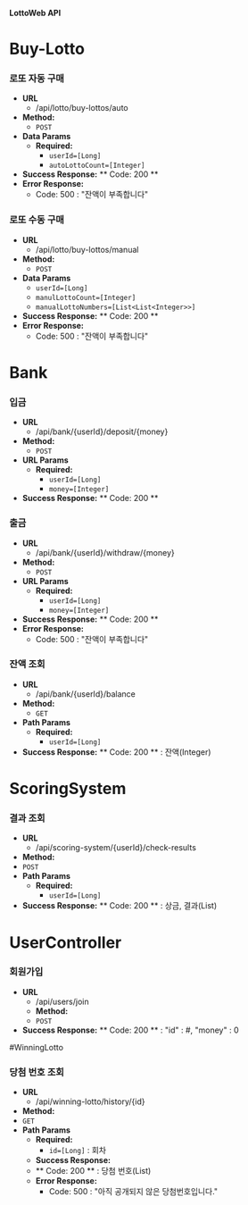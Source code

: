 **LottoWeb API**

# Buy-Lotto
### 로또 자동 구매
* **URL**
    * /api/lotto/buy-lottos/auto
* **Method:**
    *  `POST`
* **Data Params**
  * **Required:**
    * `userId=[Long]`
    * `autoLottoCount=[Integer]`
* **Success Response:**
  ** Code: 200 **
* **Error Response:**
  * Code: 500 : "잔액이 부족합니다"

###  로또 수동 구매
* **URL**
  * /api/lotto/buy-lottos/manual
* **Method:**
  *  `POST`
*  **Data Params**
    * `userId=[Long]`
    * `manulLottoCount=[Integer]`
    * `manualLottoNumbers=[List<List<Integer>>]`
* **Success Response:**
  ** Code: 200 **
* **Error Response:**
  * Code: 500 : "잔액이 부족합니다" 

# Bank
### 입금
* **URL**
  * /api/bank/{userId}/deposit/{money}
* **Method:**
  *  `POST`
* **URL Params**
  * **Required:**
    * `userId=[Long]`
    * `money=[Integer]`
* **Success Response:**
  ** Code: 200 **

### 출금
* **URL**
  * /api/bank/{userId}/withdraw/{money}
* **Method:**
  *  `POST`
* **URL Params**
  * **Required:**
    * `userId=[Long]`
    * `money=[Integer]`
* **Success Response:**
  ** Code: 200 **
* **Error Response:**
  * Code: 500 : "잔액이 부족합니다" 
### 잔액 조회
* **URL**
  * /api/bank/{userId}/balance
* **Method:**
  *  `GET`
* **Path Params**
  * **Required:**
    * `userId=[Long]`
* **Success Response:**
  ** Code: 200 ** : 잔액(Integer)

# ScoringSystem
### 결과 조회
* **URL**
  * /api/scoring-system/{userId}/check-results
* **Method:**
* `POST`
* **Path Params**
  * **Required:**
    * `userId=[Long]`
* **Success Response:**
  ** Code: 200 ** : 상금, 결과(List<Rank>)

# UserController
### 회원가입
* **URL**
  * /api/users/join
  * **Method:**
  * `POST`
* **Success Response:**
  ** Code: 200 ** : "id" : #, "money" : 0

#WinningLotto
### 당첨 번호 조회
* **URL**
    * /api/winning-lotto/history/{id}
* **Method:**
* `GET`
* **Path Params**
  * **Required:**
    * `id=[Long]` : 회차
  * **Success Response:**
  * ** Code: 200 ** : 당첨 번호(List<Integer>)
  * **Error Response:**
    * Code: 500 : "아직 공개되지 않은 당첨번호입니다."
